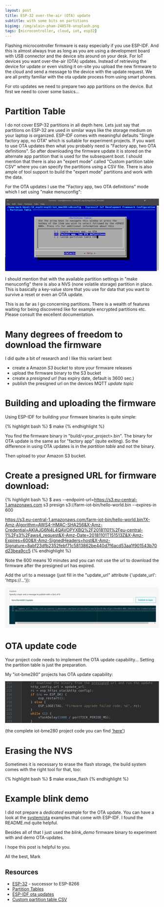 ```yaml
---
layout: post
title: ESP-32 over-the-air (OTA) update
subtitle: with some bits on partitions
bigimg: /img/alain-pham-248578-unsplash.png
tags: [microcontroller, cloud, iot, esp32]
---
```


Flashing microcontroller firmware is easy especially if you use ESP-IDF. And this is almost always true as long as you are using a development board with USB connector and the device sits around on your desk. For IoT devices you want over-the-air (OTA) updates. Instead of retrieving the device for update or even visiting it on-site you upload the new firmware to the cloud and send a message to the device with the update request. We are all pretty familiar with the ota update process from using smart phones.

For oto updates we need to prepare two app partitions on the device. But first we need to cover some basics...


# Partition Table

I do not cover ESP-32 partitions in all depth here. Lets just say that partitions on ESP-32 are used in similar ways like the storage medium on your laptop is organized. ESP-IDF comes with meaningful defaults "Single factory app, no OTA" which is suitable for experiment projects. If you want to use OTA updates then what you probably need is "Factory app, two OTA definitions". So after downloading the firmware update it is stored on the alternate app partition that is used for the subsequent boot. I should mention that there is also an "expert mode" called "Custom partition table CSV" where you can specify the partitions using a CSV file. There is also ample of tool support to build the "expert mode" partitions and work with the data.

For the OTA updates I use the "Factory app, two OTA definitions" mode which I set using "make menuconfig":

![Screenshot set 2 OTA partitions](/media/esp_ota_update/screenshot-partition-table.png)


I should mention that with the available partition settings in "make menuconfig" there is also a NVS (none volatile storage) partition in place. This is basically a key-value store that you use for data that you want to survive a reset or even an OTA update.

This is as far as I go concerning partitions. There is a wealth of features waiting for being discovered like for example encrypted partitions etc. Please consult the excellent documentation.


# Many degrees of freedom to download the firmware

I did quite a bit of research and I like this variant best

* create a Amazon *S3 bucket* to store your firmware releases
* upload the firmware binary to the S3 bucket
* create a *presigned url* (has expiry date, default is 3600 sec.)
* publish the presigned url on the devices MQTT *update topic*

    
# Building and uploading the firmware

Using ESP-IDF for building your firmware binaries is quite simple:

{% highlight bash %}
$ make
{% endhighlight %}


You find the firmware binary in "build/<your_project>.bin". The binary for OTA update is the same as for "factory app" (quite exiting). So the difference in using OTA updates is in the *partition table* and not the binary.

Then upload to your Amazon S3 bucket.


# Create a presigned URL for firmware download:

{% highlight bash %}
$ aws --endpoint-url=https://s3.eu-central-1.amazonaws.com s3 presign s3://farm-iot-bin/hello-world.bin --expires-in 600

https://s3.eu-central-1.amazonaws.com/farm-iot-bin/hello-world.bin?X-Amz-Algorithm=AWS4-HMAC-SHA256&X-Amz-Credential=AKIAJG6N4L4QAVOPYXBQ%2F20181101%2Feu-central-1%2Fs3%2Faws4_request&X-Amz-Date=20181101T151513Z&X-Amz-Expires=600&X-Amz-SignedHeaders=host&X-Amz-Signature=8abf23dfb2352febf71c5813862be440d7f6acd53aa1f901543b70d23bea9cc5
{% endhighlight %}

Note the 600 means 10 minutes and you can not use the url to download the firmware after the presigned url has expired.

Add the url to a message (just fill in the "update_url" attribute {'update_url': 'https://...'}):

![Requesting the device to update](/media/esp_ota_update/screenshot-ota-update-request.png)



# OTA update code

Your project code needs to implement the OTA update capability... Setting the partition table is just the preparation.

My "iot-bme280" projects has OTA update capability:

![Requesting the device to update](/media/esp_ota_update/code-esp-https-ota.png)

(the complete iot-bme280 project code you can find ['here'](https://github.com/finklabs/esp32.git))


# Erasing the NVS

Sometimes it is necessary to erase the flash storage, the build system comes with the right tool for that, too:


{% highlight bash %}
$ make erase_flash
{% endhighlight %}


# Example blink demo

I did not prepare a *dedicated* example for the OTA update. You can have a look at the [system/ota](https://github.com/espressif/esp-idf/tree/master/examples/system/ota) examples that come with ESP-IDF. I found the README.md quite helpful.

Besides all of that I just used the *blink_demo* firmware binary to experiment with and demo OTA-updates.


I hope this post is helpful to you.

All the best, Mark


## Resources

* [ESP-32](https://www.espressif.com/en/products/hardware/esp32/overview) - successor to ESP-8266
* [Partition Tables](https://docs.espressif.com/projects/esp-idf/en/latest/api-guides/partition-tables.html)
* [ESP-IDF ota updates](https://docs.espressif.com/projects/esp-idf/en/latest/api-reference/system/ota.html)
* [Custom partition table CSV](https://medium.com/the-esp-journal/building-products-creating-unique-factory-data-images-3f642832a7a3)
